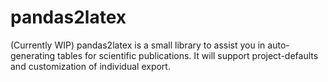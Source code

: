 # pandas2latex
(Currently WIP)
pandas2latex is a small library to assist you in auto-generating tables for scientific publications. It will support project-defaults and customization of individual export.